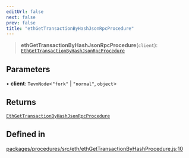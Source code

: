 ```yaml
---
editUrl: false
next: false
prev: false
title: "ethGetTransactionByHashJsonRpcProcedure"
---
```


> **ethGetTransactionByHashJsonRpcProcedure**(`client`): [`EthGetTransactionByHashJsonRpcProcedure`](/reference/tevm/procedures/type-aliases/ethgettransactionbyhashjsonrpcprocedure/)

## Parameters

• **client**: `TevmNode`\<`"fork"` \| `"normal"`, `object`\>

## Returns

[`EthGetTransactionByHashJsonRpcProcedure`](/reference/tevm/procedures/type-aliases/ethgettransactionbyhashjsonrpcprocedure/)

## Defined in

[packages/procedures/src/eth/ethGetTransactionByHashProcedure.js:10](https://github.com/evmts/tevm-monorepo/blob/main/packages/procedures/src/eth/ethGetTransactionByHashProcedure.js#L10)
